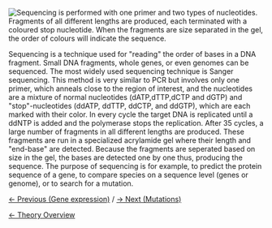 ![**Sequencing is performed with one primer and two types of
nucleotides.** Fragments of all different lengths are produced, each
terminated with a coloured stop nucleotide. When the fragments are size
separated in the gel, the order of colours will indicate the sequence.
](/wiki/Sangersequencing.gif "Sequencing is performed with one primer and two types of nucleotides. Fragments of all different lengths are produced, each terminated with a coloured stop nucleotide. When the fragments are size separated in the gel, the order of colours will indicate the sequence. ")

Sequencing is a technique used for "reading" the order of bases in a DNA
fragment. Small DNA fragments, whole genes, or even genomes can be
sequenced. The most widely used sequencing technique is Sanger
sequencing. This method is very similar to PCR but involves only one
primer, which anneals close to the region of interest, and the
nucleotides are a mixture of normal nucleotides (dATP,dTTP,dCTP and
dGTP) and "stop"-nucleotides (ddATP, ddTTP, ddCTP, and ddGTP), which are
each marked with their color. In every cycle the target DNA is
replicated until a ddNTP is added and the polymerase stops the
replication. After 35 cycles, a large number of fragments in all
different lengths are produced. These fragments are run in a specialized
acrylamide gel where their length and "end-base" are detected. Because
the fragments are seperated based on size in the gel, the bases are
detected one by one thus, producing the sequence. The purpose of
sequencing is for example, to predict the protein sequence of a gene, to
compare species on a sequence level (genes or genome), or to search for
a mutation.

[← Previous (Gene expression)](/wiki/Gene_expression "wikilink") / [ → Next
(Mutations)](/wiki/Mutations "wikilink")

[← Theory Overview](/wiki/Animal_Genetics "wikilink")

